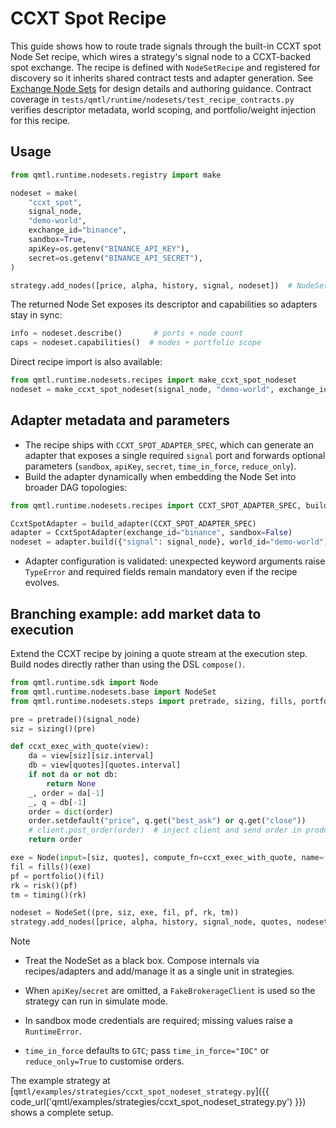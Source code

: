 # CCXT Spot Recipe

This guide shows how to route trade signals through the built-in CCXT spot Node Set recipe,
which wires a strategy's signal node to a CCXT-backed spot exchange. The recipe is defined with
`NodeSetRecipe` and registered for discovery so it inherits shared contract tests and adapter generation.
See [Exchange Node Sets](../architecture/exchange_node_sets.md) for design details and authoring guidance.
Contract coverage in `tests/qmtl/runtime/nodesets/test_recipe_contracts.py` verifies descriptor metadata, world scoping,
and portfolio/weight injection for this recipe.

## Usage

```python
from qmtl.runtime.nodesets.registry import make

nodeset = make(
    "ccxt_spot",
    signal_node,
    "demo-world",
    exchange_id="binance",
    sandbox=True,
    apiKey=os.getenv("BINANCE_API_KEY"),
    secret=os.getenv("BINANCE_API_SECRET"),
)

strategy.add_nodes([price, alpha, history, signal, nodeset])  # NodeSet accepted directly
```

The returned Node Set exposes its descriptor and capabilities so adapters stay in sync:

```python
info = nodeset.describe()       # ports + node count
caps = nodeset.capabilities()  # modes + portfolio scope
```

Direct recipe import is also available:

```python
from qmtl.runtime.nodesets.recipes import make_ccxt_spot_nodeset
nodeset = make_ccxt_spot_nodeset(signal_node, "demo-world", exchange_id="binance")
```

## Adapter metadata and parameters

- The recipe ships with `CCXT_SPOT_ADAPTER_SPEC`, which can generate an adapter that exposes a single required `signal` port and forwards optional parameters (`sandbox`, `apiKey`, `secret`, `time_in_force`, `reduce_only`).
- Build the adapter dynamically when embedding the Node Set into broader DAG topologies:

```python
from qmtl.runtime.nodesets.recipes import CCXT_SPOT_ADAPTER_SPEC, build_adapter

CcxtSpotAdapter = build_adapter(CCXT_SPOT_ADAPTER_SPEC)
adapter = CcxtSpotAdapter(exchange_id="binance", sandbox=False)
nodeset = adapter.build({"signal": signal_node}, world_id="demo-world")
```

- Adapter configuration is validated: unexpected keyword arguments raise `TypeError` and required fields remain mandatory even if the recipe evolves.

## Branching example: add market data to execution

Extend the CCXT recipe by joining a quote stream at the execution step. Build
nodes directly rather than using the DSL `compose()`.

```python
from qmtl.runtime.sdk import Node
from qmtl.runtime.nodesets.base import NodeSet
from qmtl.runtime.nodesets.steps import pretrade, sizing, fills, portfolio, risk, timing

pre = pretrade()(signal_node)
siz = sizing()(pre)

def ccxt_exec_with_quote(view):
    da = view[siz][siz.interval]
    db = view[quotes][quotes.interval]
    if not da or not db:
        return None
    _, order = da[-1]
    _, q = db[-1]
    order = dict(order)
    order.setdefault("price", q.get("best_ask") or q.get("close"))
    # client.post_order(order)  # inject client and send order in production
    return order

exe = Node(input=[siz, quotes], compute_fn=ccxt_exec_with_quote, name=f"{siz.name}_exec", interval=siz.interval, period=1)
fil = fills()(exe)
pf = portfolio()(fil)
rk = risk()(pf)
tm = timing()(rk)

nodeset = NodeSet((pre, siz, exe, fil, pf, rk, tm))
strategy.add_nodes([price, alpha, history, signal_node, quotes, nodeset])
```

Note
- Treat the NodeSet as a black box. Compose internals via recipes/adapters and
  add/manage it as a single unit in strategies.

- When `apiKey`/`secret` are omitted, a `FakeBrokerageClient` is used so the strategy can run in simulate mode.
- In sandbox mode credentials are required; missing values raise a `RuntimeError`.
- `time_in_force` defaults to `GTC`; pass `time_in_force="IOC"` or `reduce_only=True` to customise orders.

The example strategy at
[`qmtl/examples/strategies/ccxt_spot_nodeset_strategy.py`]({{ code_url('qmtl/examples/strategies/ccxt_spot_nodeset_strategy.py') }})
shows a complete setup.
